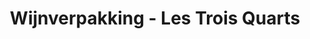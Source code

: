 ---
title: "Wijnverpakking - Les Trois Quarts"
slug: "packshot-wijn"
description: "Als een van de opdrachten in de
              derde schijf, moesten de studenten
              een wijnverpakking maken
              over een grafisch vormgever.<br><br>
              Quinten Braem heeft gekozen om
              deze te benaderen met een strak
              design. Simplicity is beauty. Dit
              strak design in combinatie met de
              pastel kleuren, zorgen voor een
              heel geslaagd eindresultaat."
type: "intern"
members:
    - name: "Quinten Braem"
      direction: "Crossmedia-ontwerp"
      subdirection: "Photo Design"
      disk: "3e Schijf"
thumbnail:
    url: "thumbnail.jpg"
    alt: ""
    height: 1
    width: 1
    text-color: "ee655d"
    background-color: "ee655d"
media:
    - url: "1_logo.jpg"
      type: "image"
      text: "De studenten in de derde schijf, moesten een branding doen rond wijn. Dit houdt in: een etiket ontwerpen,
             de bijhorende verpakking en noem maar op."
    - url: "2_packshot_wijn.jpg"
      type: "image"
      text: "Deze samenvoegen moet voor een mooi presentatiebeeld zorgen, waarin je mooi de samenhang ziet van het
             etiket en de verpakking."
    - url: "3_packshot_wijn_2.jpg"
      type: "image"
created: 20/01/2017
order: 14
---